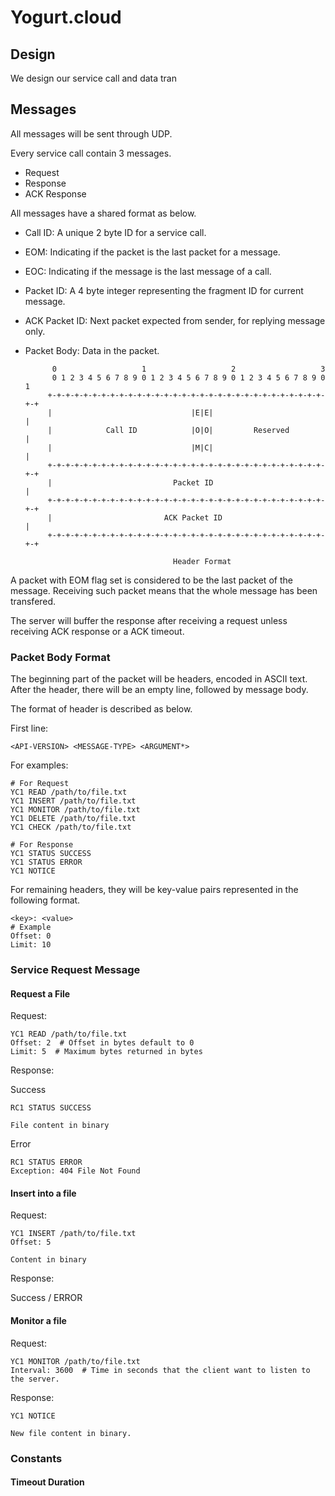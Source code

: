 Yogurt.cloud
============

## Design

We design our service call and data tran

## Messages

All messages will be sent through UDP.

Every service call contain 3 messages.

* Request
* Response
* ACK Response

All messages have a shared format as below.

* Call ID: A unique 2 byte ID for a service call.
* EOM: Indicating if the packet is the last packet for a message.
* EOC: Indicating if the message is the last message of a call.
* Packet ID: A 4 byte integer representing the fragment ID for current message.
* ACK Packet ID: Next packet expected from sender, for replying message only.
* Packet Body: Data in the packet.

		    0                   1                   2                   3   
		    0 1 2 3 4 5 6 7 8 9 0 1 2 3 4 5 6 7 8 9 0 1 2 3 4 5 6 7 8 9 0 1 
		   +-+-+-+-+-+-+-+-+-+-+-+-+-+-+-+-+-+-+-+-+-+-+-+-+-+-+-+-+-+-+-+-+
		   |                               |E|E|                           |
		   |            Call ID            |O|O|         Reserved          |
		   |                               |M|C|                           |
		   +-+-+-+-+-+-+-+-+-+-+-+-+-+-+-+-+-+-+-+-+-+-+-+-+-+-+-+-+-+-+-+-+
		   |                           Packet ID                           |
		   +-+-+-+-+-+-+-+-+-+-+-+-+-+-+-+-+-+-+-+-+-+-+-+-+-+-+-+-+-+-+-+-+
		   |                         ACK Packet ID                         |
		   +-+-+-+-+-+-+-+-+-+-+-+-+-+-+-+-+-+-+-+-+-+-+-+-+-+-+-+-+-+-+-+-+
		
		                               Header Format
		


A packet with EOM flag set is considered to be the last packet of the message. Receiving such packet means that the whole message has been transfered.

The server will buffer the response after receiving a request unless receiving ACK response or a ACK timeout.


### Packet Body Format

The beginning part of the packet will be headers, encoded in ASCII text. After the header, there will be an empty line, followed by message body.

The format of header is described as below.

First line:

	<API-VERSION> <MESSAGE-TYPE> <ARGUMENT*>

For examples:

	# For Request
	YC1 READ /path/to/file.txt
	YC1 INSERT /path/to/file.txt
	YC1 MONITOR /path/to/file.txt
	YC1 DELETE /path/to/file.txt
	YC1 CHECK /path/to/file.txt
	
	# For Response
	YC1 STATUS SUCCESS
	YC1 STATUS ERROR
	YC1 NOTICE

For remaining headers, they will be key-value pairs represented in the following format.

	<key>: <value>
	# Example
	Offset: 0
	Limit: 10


### Service Request Message

#### Request a File

Request:

	YC1 READ /path/to/file.txt
	Offset: 2  # Offset in bytes default to 0
	Limit: 5  # Maximum bytes returned in bytes

Response:

Success

	RC1 STATUS SUCCESS
	
	File content in binary

Error

	RC1 STATUS ERROR
	Exception: 404 File Not Found


#### Insert into a file

Request:

	YC1 INSERT /path/to/file.txt
	Offset: 5

	Content in binary

Response:

Success / ERROR

#### Monitor a file


Request:

	YC1 MONITOR /path/to/file.txt
	Interval: 3600  # Time in seconds that the client want to listen to the server.

Response:

	YC1 NOTICE

	New file content in binary.

### Constants

#### Timeout Duration










